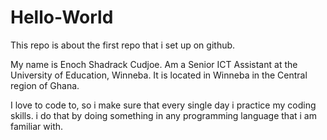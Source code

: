 # Hello-World
This repo is about the first repo that i set up on github.

My name is Enoch Shadrack Cudjoe. 
Am a Senior ICT Assistant at the University of Education, Winneba. 
It is located in Winneba in the Central region of Ghana.

I love to code to, so i make sure that every single day i practice my coding skills.
i do that by doing something in any programming language that i am familiar with. 
